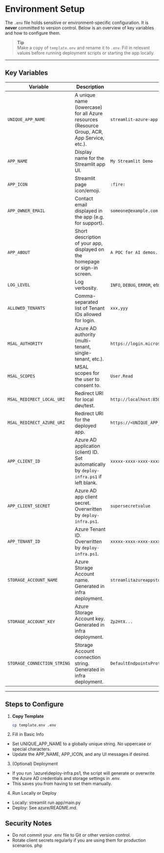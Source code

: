 # Environment Setup

The `.env` file holds sensitive or environment-specific configuration. It is **never** committed to version control. Below is an overview of key variables and how to configure them. 

> **Tip**  
> Make a copy of `template.env` and rename it to `.env`. Fill in relevant values before running deployment scripts or starting the app locally.

---

## Key Variables

| Variable                 | Description                                                                                               | Example                                  |
|--------------------------|-----------------------------------------------------------------------------------------------------------|------------------------------------------|
| `UNIQUE_APP_NAME`        | A unique name (lowercase) for all Azure resources (Resource Group, ACR, App Service, etc.).              | `streamlit-azure-app`                    |
| `APP_NAME`               | Display name for the Streamlit app UI.                                                                    | `My Streamlit Demo`                      |
| `APP_ICON`               | Streamlit page icon/emoji.                                                                                | `:fire:`                                 |
| `APP_OWNER_EMAIL`        | Contact email displayed in the app (e.g. for support).                                                    | `someone@example.com`                    |
| `APP_ABOUT`              | Short description of your app, displayed on the homepage or sign-in screen.                               | `A POC for AI demos...`                  |
| `LOG_LEVEL`              | Log verbosity.                                                                                            | `INFO`, `DEBUG`, `ERROR`, etc.           |
| `ALLOWED_TENANTS`        | Comma-separated list of Tenant IDs allowed for login.                                                     | `xxx,yyy`                                |
| `MSAL_AUTHORITY`         | Azure AD authority (multi-tenant, single-tenant, etc.).                                                   | `https://login.microsoftonline.com/organizations/` |
| `MSAL_SCOPES`            | MSAL scopes for the user to consent to.                                                                   | `User.Read`                              |
| `MSAL_REDIRECT_LOCAL_URI`| Redirect URI for local dev/test.                                                                          | `http://localhost:8501`                  |
| `MSAL_REDIRECT_AZURE_URI`| Redirect URI for the deployed app.                                                                        | `https://<UNIQUE_APP_NAME>.azurewebsites.net` |
| `APP_CLIENT_ID`          | Azure AD application (client) ID. Set automatically by `deploy-infra.ps1` if left blank.                  | `xxxxx-xxxx-xxxx-xxxxx`                  |
| `APP_CLIENT_SECRET`      | Azure AD app client secret. Overwritten by `deploy-infra.ps1`.                                            | `supersecretvalue`                       |
| `APP_TENANT_ID`          | Azure Tenant ID. Overwritten by `deploy-infra.ps1`.                                                       | `xxxxx-xxxx-xxxx-xxxxx`                  |
| `STORAGE_ACCOUNT_NAME`   | Azure Storage Account name. Generated in infra deployment.                                                | `streamlitazureappstorage`               |
| `STORAGE_ACCOUNT_KEY`    | Azure Storage Account key. Generated in infra deployment.                                                 | `Zp2HtX...`                               |
| `STORAGE_CONNECTION_STRING` | Storage Account connection string. Generated in infra deployment.                                      | `DefaultEndpointsProtocol=...`           |

---

## Steps to Configure

1. **Copy Template**  
   ```bash
   cp template.env .env
   ```

2. Fill in Basic Info

- Set UNIQUE_APP_NAME to a globally unique string. No uppercase or special characters.
- Update the APP_NAME, APP_ICON, and any UI messages if desired.

3. (Optional) Deployment

- If you run .\azure\deploy-infra.ps1, the script will generate or overwrite the Azure AD credentials and storage settings in .env.
- This saves you from having to set them manually.

4. Run Locally or Deploy
- Locally: streamlit run app/main.py
- Deploy: See azure/README.md.

## Security Notes

- Do not commit your .env file to Git or other version control.
- Rotate client secrets regularly if you are using them for production scenarios.
php

